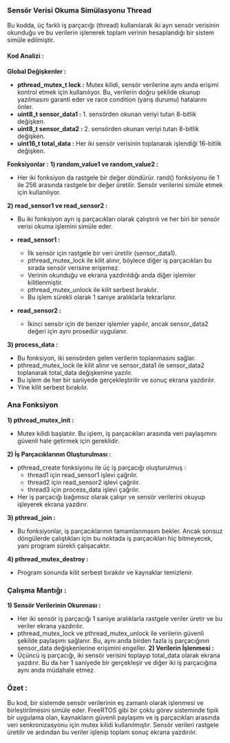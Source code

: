 ### Sensör Verisi Okuma Simülasyonu Thread

Bu kodda, üç farklı iş parçacığı (thread) kullanılarak iki ayrı sensör verisinin okunduğu ve bu verilerin işlenerek toplam verinin hesaplandığı bir sistem simüle edilmiştir.

#### Kod Analizi : 
**Global Değişkenler :**
* **pthread_mutex_t lock :** Mutex kilidi, sensör verilerine aynı anda erişimi kontrol etmek için kullanılıyor. Bu, verilerin doğru şekilde okunup yazılmasını garanti eder ve race condition (yarış durumu) hatalarını önler.
* **uint8_t sensor_data1 :** 1. sensörden okunan veriyi tutan 8-bitlik değişken.
* **uint8_t sensor_data2 :** 2. sensörden okunan veriyi tutan 8-bitlik değişken.
* **uint16_t total_data  :** Her iki sensör verisinin toplanarak işlendiği 16-bitlik değişken.

**Fonksiyonlar :**
**1) random_value1 ve random_value2 :**
   * Her iki fonksiyon da rastgele bir değer döndürür. rand() fonksiyonu ile 1 ile 256 arasında rastgele bir değer üretilir. Sensör verilerini simüle etmek için kullanılıyor.

**2) read_sensor1 ve read_sensor2 :**
   * Bu iki fonksiyon ayrı iş parçacıkları olarak çalıştırılı ve her biri bir sensör verisi okuma işlemini simüle eder.

   * **read_sensor1 :**
       * İlk sensör için rastgele bir veri üretilir (sensor_data1).
       * pthread_mutex_lock ile kilit alınır, böylece diğer iş parçacıkları bu sırada sensör verisine erişemez.
       * Verinin okunduğu ve ekrana yazdırıldığı anda diğer işlemler kilitlenmiştir.
       * pthread_mutex_unlock ile kilit serbest bırakılır.
       * Bu işlem sürekli olarak 1 saniye aralıklarla tekrarlanır.
   
   * **read_sensor2 :**
       * İkinci sensör için de benzer işlemler yapılır, ancak sensor_data2 değeri için aynı prosedür uygulanır.

**3) process_data :**
   * Bu fonksiyon, iki sensörden gelen verilerin toplanmasını sağlar.
   * pthread_mutex_lock ile kilit alınır ve sensor_data1 ile sensor_data2 toplanarak total_data değişkenine yazılır.
   * Bu işlem de her bir saniyede gerçekleştirilir ve sonuç ekrana yazdırılır.
   * Yine kilit serbest bırakılır.
  
### Ana Fonksiyon
**1) pthread_mutex_init :**
   * Mutex kilidi başlatılır. Bu işlem, iş parçacıkları arasında veri paylaşımını güvenli hale getirmek için gereklidir.

**2) İş Parçacıklarının Oluşturulması :**
   * pthread_create fonksiyonu ile üç iş parçacığı oluşturulmuş : 
     * thread1 için read_sensor1 işlevi çağrılır.
     * thread2 için read_sensor2 işlevi çağrılır.
     * thread3 için process_data işlevi çağrılır.
   * Her iş parçacığı bağımsız olarak çalışır ve sensör verilerini okuyup işleyerek ekrana yazdırır.

**3) pthread_join :**
   * Bu fonksiyonlar, iş parçacıklarının tamamlanmasını bekler. Ancak sonsuz döngülerde çalıştıkları için bu noktada iş parçacıkları hiç bitmeyecek, yani program sürekli çalışacaktır.

**4) pthread_mutex_destroy :**
   * Program sonunda kilit serbest bırakılır ve kaynaklar temizlenir.

### Çalışma Mantığı : 
**1) Sensör Verilerinin Okunması :**
  * Her iki sensör iş parçacığı 1 saniye aralıklarla rastgele veriler üretir ve bu veriler ekrana yazdırılır.
  * pthread_mutex_lock ve pthread_mutex_unlock ile verilerin güvenli şekilde paylaşımı sağlanır. Bu, aynı anda birden fazla iş parçacığının sensor_data değişkenlerine erişimini engeller.
**2) Verilerin İşlenmesi :**
  * Üçüncü iş parçacığı, iki sensör verisini toplayıp total_data olarak ekrana yazdırır. Bu da her 1 saniyede bir gerçekleşir ve diğer iki iş parçacığına aynı anda müdahale etmez.

### Özet : 
Bu kod, bir sistemde sensör verilerinin eş zamanlı olarak işlenmesi ve birleştirilmesini simüle eder. FreeRTOS gibi bir çoklu görev sisteminde tipik bir uygulama olan, kaynakların güvenli paylaşımı ve iş parçacıkları arasında veri senkronizasyonu için mutex kilidi kullanılmıştır. Sensör verileri rastgele üretilir ve ardından bu veriler işlenip toplam sonuç ekrana yazdırılır.




